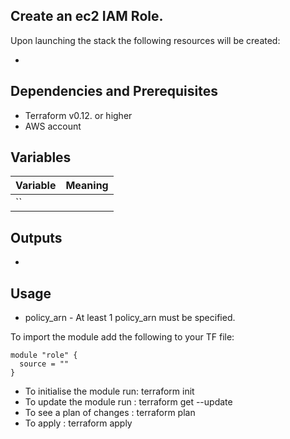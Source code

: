 ## Create an ec2 IAM Role. 

Upon launching the stack the following resources will be created:

 * 

## Dependencies and Prerequisites
 * Terraform v0.12. or higher
 * AWS account


## Variables
| Variable | Meaning |
| :------- | :----- |
| ``| |

## Outputs
 * 

## Usage

 * policy_arn - At least 1 policy_arn must be specified.

To import the module add the following to your TF file:
```
module "role" {
  source = ""
}
```
* To initialise the module run: terraform init
* To update the module run    : terraform get --update
* To see a plan of changes    : terraform plan
* To apply                    : terraform apply 

